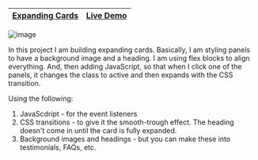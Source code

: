 | [Expanding Cards](https://github.com/lana-20/50_Projects_in_50_Days/tree/main/Expanding%20Cards) | [Live Demo](https://lana-20.github.io/expanding-cards/) |
| --- | --- |

![image](https://user-images.githubusercontent.com/70295997/167318693-71349346-0397-4e85-901a-00292726abc5.png)



In this project I am building expanding cards. 
Basically, I am styling panels to have a background image and a heading. 
I am using flex blocks to align everything. 
And, then adding JavaScript, so that when I click one of the panels, 
it changes the class to active and then expands with the CSS transition.

Using the following:
1) JavaScdript - for the event listeners
2) CSS transitions - to give it the smooth-trough effect. The heading doesn't come in until the card is fully expanded.
3) Background images and headings - but you can make these into testimonials, FAQs, etc.
